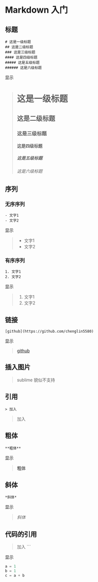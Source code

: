 
# Markdown 入门

## 标题

```
# 这是一级标题
## 这是二级标题
### 这是三级标题
#### 这是四级标题
##### 这是五级标题
###### 这是六级标题
```
显示

># 这是一级标题
>## 这是二级标题
>### 这是三级标题
>#### 这是四级标题
>##### 这是五级标题
>###### 这是六级标题

## 序列
### 无序序列
```
- 文字1
- 文字2
```
显示

>- 文字1
>- 文字2

### 有序序列

```
1. 文字1
2. 文字2
```

显示
>1. 文字1
>2. 文字2

## 链接

```
[github](https://github.com/chenglin5580)
```
显示

>[github](https://github.com/chenglin5580)



## 插入图片
>sublime 貌似不支持

## 引用
```
> 加入

```
>  加入

## 粗体
```
**粗体**
```
显示
> **粗体**

## 斜体
```
*斜体*
```
显示
> *斜体*

## 代码的引用

> 加入 ```

显示

```python
a = 1
b = 1
c = a + b
```

